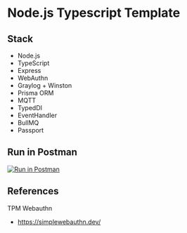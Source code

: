 # Node.js Typescript Template

## Stack

- Node.js
- TypeScript
- Express
- WebAuthn
- Graylog + Winston
- Prisma ORM
- MQTT
- TypedDI
- EventHandler
- BullMQ
- Passport

## Run in Postman

[![Run in Postman](https://run.pstmn.io/button.svg)](https://app.getpostman.com/run-collection/4101133-cfee082e-8c7c-4f1b-bd66-90d5cbc89bd2?action=collection%2Ffork&collection-url=entityId%3D4101133-cfee082e-8c7c-4f1b-bd66-90d5cbc89bd2%26entityType%3Dcollection%26workspaceId%3D9df1381e-566c-4dc5-9985-feb1850bba4e)

## References

TPM Webauthn

- https://simplewebauthn.dev/
